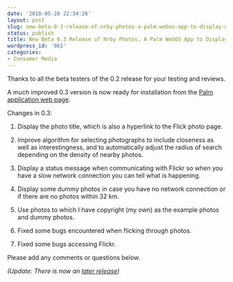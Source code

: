 ```yaml
---
date: '2010-05-28 22:34:26'
layout: post
slug: new-beta-0-3-release-of-nrby-photos-a-palm-webos-app-to-display-nearby-photographs
status: publish
title: New Beta 0.3 Release of Nrby Photos, A Palm WebOS App to Display Nearby Photographs
wordpress_id: '861'
categories:
- Consumer Media
---
```


Thanks to all the beta testers of the 0.2 release for your testing and reviews.

A much improved 0.3 version is now ready for installation from the [Palm application web page](http://developer.palm.com/webChannel/index.php?packageid=org.eamonn.nrby).

Changes in 0.3:


  1. Display the photo title, which is also a hyperlink to the Flick photo page.


  2. Improve algorithm for selecting photographs to include closeness as well as interestingness, and to automatically adjust the radius of search depending on the density of nearby photos.


  3. Display a status message when communicating with Flickr so when you have a slow network connection you can tell what is happening.


  4. Display some dummy photos in case you have no network connection or if there are no photos within 32 km.


  5. Use photos to which I have copyright (my own) as the example photos and dummy photos.


  6. Fixed some bugs encountered when flicking through photos.


  7. Fixed some bugs accessing Flickr.


Please add any comments or questions below.

_(Update: There is now an [later release](http://www.eamonn.org/blog/?p=873))_

